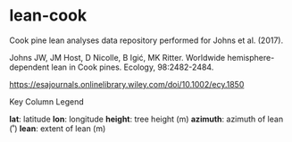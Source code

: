 # lean-cook
Cook pine lean analyses data repository performed for Johns et al. (2017).

Johns JW, JM Host, D Nicolle, B Igić, MK Ritter. Worldwide hemisphere-dependent lean in Cook pines. Ecology, 98:2482-2484.

https://esajournals.onlinelibrary.wiley.com/doi/10.1002/ecy.1850

Key Column Legend

**lat**: latitude
**lon**: longitude
**height**: tree height (m)
**azimuth**: azimuth of lean (˚)
**lean**: extent of lean (m)
